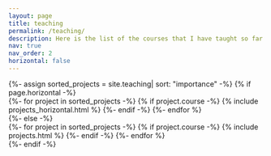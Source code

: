 ```yaml
---
layout: page
title: teaching
permalink: /teaching/
description: Here is the list of the courses that I have taught so far. Each course has its own teaching materials created by me. Currently, these materials are in Turkish, but they will be converted into English soon.
nav: true
nav_order: 2
horizontal: false
---
```

   
<!-- pages/projects.md -->
<div class="teaching">
<!-- Display projects without categories -->
  {%- assign sorted_projects = site.teaching| sort: "importance" -%}
  <!-- Generate cards for each project -->
  {% if page.horizontal -%}
  <div class="container">
    <div class="row row-cols-2">
    {%- for project in sorted_projects -%}
       {% if project.course -%}
      {% include projects_horizontal.html %}
        {%- endif -%}
    {%- endfor %}
    </div>
  </div>
  {%- else -%}
  <div class="grid">
    {%- for project in sorted_projects -%}
     {% if project.course -%}
      {% include projects.html %}
     {%- endif -%}
    {%- endfor %}
  </div>
  {%- endif -%}
</div>
